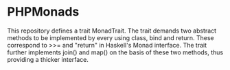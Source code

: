 # PHPMonads

This repository defines a trait MonadTrait. The trait demands two abstract methods to be implemented by every using class, bind and return. These correspond to >>= and "return" in Haskell's Monad interface. The trait further implements join() and map() on the basis of these two methods, thus providing a thicker interface.
